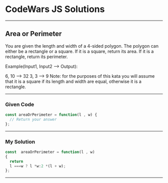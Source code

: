 # CodeWars JS Solutions

---

## Area or Perimeter

You are given the length and width of a 4-sided polygon. The polygon can either be a rectangle or a square.
If it is a square, return its area. If it is a rectangle, return its perimeter.

Example(Input1, Input2 --> Output):

6, 10 --> 32
3, 3 --> 9
Note: for the purposes of this kata you will assume that it is a square if its length and width are equal, otherwise it is a rectangle.

---

### Given Code


```js
const areaOrPerimeter = function(l , w) {
  // Return your answer
};
```

---

### My Solution 


```js
const  areaOrPerimeter = function(l , w) 
{
  return 
  l ===w ? l *w:2 *(l + w);
};
```


---

